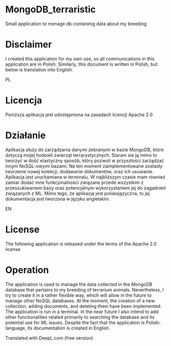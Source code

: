 # MongoDB_terraristic
Small application to menage db contaninig data about my breeding

# Disclaimer
I created this application for my own use, so all communications in this application are in Polish. Similarly, this document is written in Polish, but below is translation into English.

PL
# Licencja
Poniższa aplikacja jest udostępniona na zasadach licencji Apache 2.0

# Działanie
Aplikacja służy do zarządzania danymi zebranymi w bazie MongoDB, które dotyczą mojej hodowli zwierząt terrarystycznych. Staram sie ją mimo to tworzyć w dość elastyczny sposób, który pozwoli w przyszłości
zarządzać innym NoSQL-owymi bazami.
Na ten moment zaimplementowane zostasły tworzenie nowej kolekcji, dodawanie dokumentów, oraz ich usuwanie. Aplikacja jest uruchamiana w terminalu. 
W najbliższym czasie mam również zamiar dodać inne funkcjonalności związane przede wszystkim z przeszukiwaniem bazy oraz potencjalnym wykorzystaniem jej do zagadnień związanych z ML.
Mimo tego, że aplikacja jest polskojęzyczna, to jej dokumentacja jest tworzona w języku angielskim.


EN 
# License
The following application is released under the terms of the Apache 2.0 license

# Operation
The application is used to manage the data collected in the MongoDB database that pertains to my breeding of terrarium animals. Nevertheless, I try to create it in a rather flexible way, which will allow in the future to
manage other NoSQL databases.
At the moment, the creation of a new collection, adding documents, and deleting them have been implemented. The application is run in a terminal. 
In the near future I also intend to add other functionalities related primarily to searching the database and its potential use for ML issues.
Despite the fact that the application is Polish-language, its documentation is created in English.

Translated with DeepL.com (free version)
